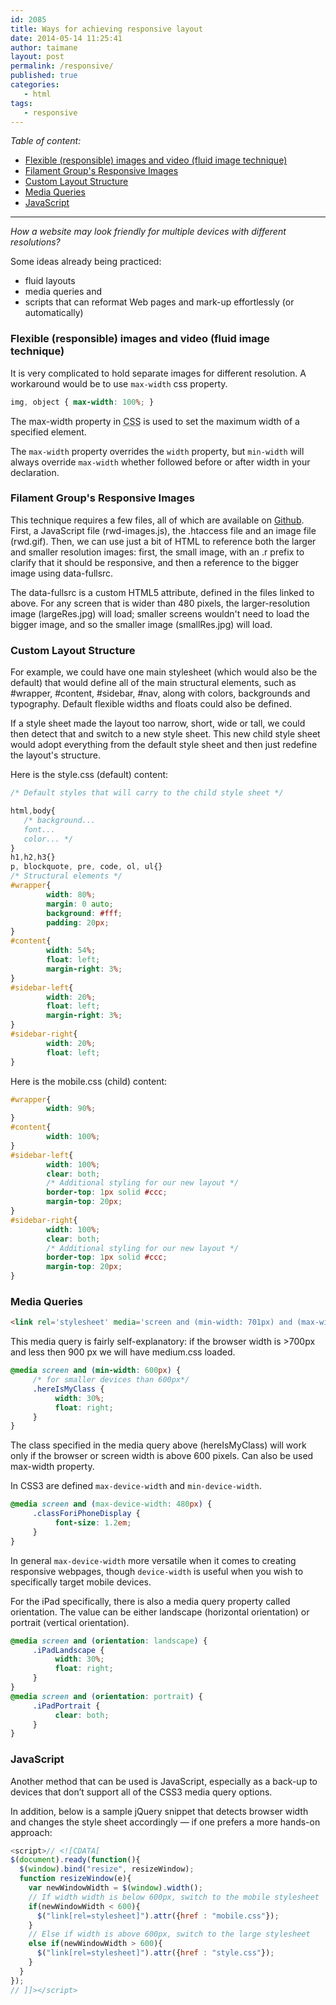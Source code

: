 ```yaml
---
id: 2085
title: Ways for achieving responsive layout
date: 2014-05-14 11:25:41
author: taimane
layout: post
permalink: /responsive/
published: true
categories:
   - html
tags:
   - responsive
---
```

_Table of content:_
- [Flexible (responsible) images and video (fluid image technique)](#flexible-responsible-images-and-video-fluid-image-technique)
- [Filament Group's Responsive Images](#filament-groups-responsive-images)
- [Custom Layout Structure](#custom-layout-structure)
- [Media Queries](#media-queries)
- [JavaScript](#javascript)

---

_How a website may look friendly for multiple devices with different resolutions?_

Some ideas already being practiced:
* fluid layouts
* media queries and
* scripts that can reformat Web pages and mark-up effortlessly (or automatically)

### Flexible (responsible) images and video (fluid image technique)

It is very complicated to hold separate images for different resolution. A workaround would be to use `max-width` css property.

```css
img, object { max-width: 100%; }
```
The max-width property in <abbr title="cascading stylesheets">CSS</abbr> is used to set the maximum width of a specified element.

The `max-width` property overrides the `width` property, but `min-width` will always override `max-width` whether followed before or after width in your declaration.


### Filament Group's Responsive Images

This technique requires a few files, all of which are available on <a rel="nofollow" href="https://github.com/filamentgroup/Responsive-Images">Github</a>. First, a JavaScript file (rwd-images.js), the .htaccess file and an image file (rwd.gif). Then, we can use just a bit of HTML to reference both the larger and smaller resolution images: first, the small image, with an .r prefix to clarify that it should be responsive, and then a reference to the bigger image using data-fullsrc.

The data-fullsrc is a custom HTML5 attribute, defined in the files linked to above. For any screen that is wider than 480 pixels, the larger-resolution image (largeRes.jpg) will load; smaller screens wouldn't need to load the bigger image, and so the smaller image (smallRes.jpg) will load.

### Custom Layout Structure
For example, we could have one main stylesheet (which would also be the default) that would define all of the main structural elements, such as #wrapper, #content, #sidebar, #nav, along with colors, backgrounds and typography. Default flexible widths and floats could also be defined.

If a style sheet made the layout too narrow, short, wide or tall, we could then detect that and switch to a new style sheet. This new child style sheet would adopt everything from the default style sheet and then just redefine the layout's structure.

Here is the style.css (default) content:

```css
/* Default styles that will carry to the child style sheet */

html,body{
   /* background...
   font...
   color... */
}
h1,h2,h3{}
p, blockquote, pre, code, ol, ul{}
/* Structural elements */
#wrapper{
        width: 80%;
        margin: 0 auto;
        background: #fff;
        padding: 20px;
}
#content{
        width: 54%;
        float: left;
        margin-right: 3%;
}
#sidebar-left{
        width: 20%;
        float: left;
        margin-right: 3%;
}
#sidebar-right{
        width: 20%;
        float: left;
}
```

Here is the mobile.css (child) content:
```css
#wrapper{
        width: 90%;
}
#content{
        width: 100%;
}
#sidebar-left{
        width: 100%;
        clear: both;
        /* Additional styling for our new layout */
        border-top: 1px solid #ccc;
        margin-top: 20px;
}
#sidebar-right{
        width: 100%;
        clear: both;
        /* Additional styling for our new layout */
        border-top: 1px solid #ccc;
        margin-top: 20px;
}
```

### Media Queries
```html
<link rel='stylesheet' media='screen and (min-width: 701px) and (max-width: 900px)' href='css/medium.css' />
```

This media query is fairly self-explanatory: if the browser width is >700px and less then 900 px we will have medium.css loaded.

```css
@media screen and (min-width: 600px) {
     /* for smaller devices than 600px*/
     .hereIsMyClass {
          width: 30%;
          float: right;
     }
}
```
The class specified in the media query above (hereIsMyClass) will work only if the browser or screen width is above 600 pixels. Can also be used max-width property.

In CSS3 are defined `max-device-width` and `min-device-width`.
```css
@media screen and (max-device-width: 480px) {
     .classForiPhoneDisplay {
          font-size: 1.2em;
     }
}
```
In general `max-device-width` more versatile when it comes to creating responsive webpages, though `device-width` is useful when you wish to specifically target mobile devices.

For the iPad specifically, there is also a media query property called orientation. The value can be either landscape (horizontal orientation) or portrait (vertical orientation).
```css
@media screen and (orientation: landscape) {
     .iPadLandscape {
          width: 30%;
          float: right;
     }
}
@media screen and (orientation: portrait) {
     .iPadPortrait {
          clear: both;
     }
}
```

### JavaScript

Another method that can be used is JavaScript, especially as a back-up to devices that don’t support all of the CSS3 media query options.

In addition, below is a sample jQuery snippet that detects browser width and changes the style sheet accordingly — if one prefers a more hands-on approach:
```js
<script>// <![CDATA[
$(document).ready(function(){
  $(window).bind("resize", resizeWindow);
  function resizeWindow(e){
    var newWindowWidth = $(window).width();
    // If width width is below 600px, switch to the mobile stylesheet
    if(newWindowWidth < 600){
      $("link[rel=stylesheet]").attr({href : "mobile.css"});                          
    }
    // Else if width is above 600px, switch to the large stylesheet                         
    else if(newWindowWidth > 600){
      $("link[rel=stylesheet]").attr({href : "style.css"});
    }
  }
});
// ]]></script>
```
